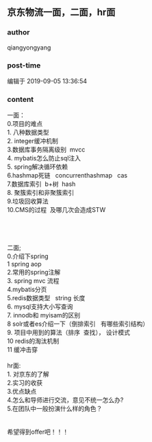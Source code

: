 ## 京东物流一面，二面，hr面
### author 
qiangyongyang
### post-time 

编辑于  2019-09-05 13:36:54
### content 
<div class="post-topic-des nc-post-content">
 <div>
  一面：
 </div>
 <div>
  0.项目的难点
 </div>
 <div>
  1. 八种数据类型
 </div>
 2. integer缓冲机制
 <br/>
 3.数据库事务隔离级别  mvcc
 <br/>
 4. mybatis怎么防止sql注入
 <br/>
 5. spring解决循环依赖
 <br/>
 6.hashmap死链   concurrenthashmap   cas
 <br/>
 7.数据库索引  b+树  hash
 <br/>
 8. 聚簇索引和非聚簇索引
 <br/>
 9.垃圾回收算法
 <br/>
 10.CMS的过程  及哪几次会造成STW
 <br/>
 <br/>
 <br/>
 <br/>
 <br/>
 <div>
  二面;
 </div>
 <div>
  0.介绍下spring
 </div>
 1 spring aop
 <br/>
 2.常用的spring注解
 <br/>
 3. spring mvc 流程
 <br/>
 4.mybatis分页
 <br/>
 5.redis数据类型   string 长度
 <br/>
 6. mysql支持大小写查询
 <br/>
 7. innodb和 myisam的区别
 <br/>
 8 solr或者es介绍一下（倒排索引   有哪些索引结构）
 <br/>
 9. 项目中用到的算法（排序  查找）， 设计模式
 <br/>
 10 redis的淘汰机制
 <br/>
 <div>
  11 缓冲击穿
 </div>
 <div>
  <br/>
 </div>
 <div>
  hr面:
 </div>
 <div>
  1. 对京东的了解
 </div>
 <div>
  2.实习的收获
 </div>
 <div>
  3.优点缺点
 </div>
 <div>
  4.怎么和导师进行交流，意见不统一怎么办?
 </div>
 <div>
  5.在团队中一般扮演什么样的角色？
 </div>
 <div>
  <br/>
 </div>
 <div>
  <br/>
 </div>
 <div>
  希望得到offer吧！！！
 </div>
 <div>
  <br/>
 </div>
 <div>
  <br/>
 </div>
 <div>
  <br/>
 </div>
 <div>
  <br/>
 </div>
 <div>
  <br/>
 </div>
 <div>
  <br/>
 </div>
 <div>
  <br/>
 </div>
 <div>
  <br/>
 </div>
 <br/>
 <br/>
</div>
